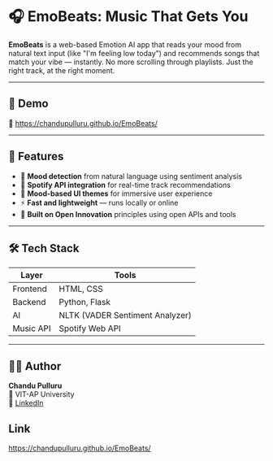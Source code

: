 # 🎧 EmoBeats: Music That Gets You

**EmoBeats** is a web-based Emotion AI app that reads your mood from natural text input (like "I'm feeling low today") and recommends songs that match your vibe — instantly. No more scrolling through playlists. Just the right track, at the right moment.

---

## 🚀 Demo
🔗 https://chandupulluru.github.io/EmoBeats/

---

## 🧠 Features

- 🧠 **Mood detection** from natural language using sentiment analysis
- 🎵 **Spotify API integration** for real-time track recommendations
- 🎨 **Mood-based UI themes** for immersive user experience
- ⚡️ **Fast and lightweight** — runs locally or online
- 👐 **Built on Open Innovation** principles using open APIs and tools

---

## 🛠️ Tech Stack

| Layer      | Tools                          |
|------------|--------------------------------|
| Frontend   | HTML, CSS                      |
| Backend    | Python, Flask                  |
| AI         | NLTK (VADER Sentiment Analyzer)|
| Music API  | Spotify Web API                |

---
## 🙋‍♂️ Author

**Chandu Pulluru**  
📍 VIT-AP University  
🔗 [LinkedIn](https://www.linkedin.com/in/chandu-pulluru-92249728b/)

## Link
https://chandupulluru.github.io/EmoBeats/

